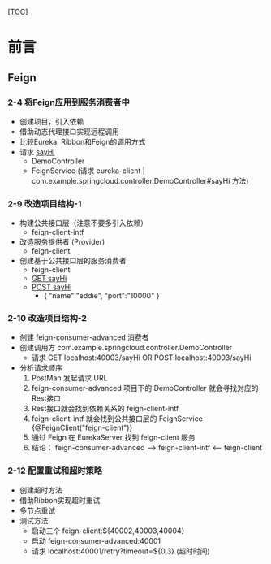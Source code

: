 [TOC]

# 前言

## Feign

### 2-4 将Feign应用到服务消费者中

- 创建项目，引入依赖
- 借助动态代理接口实现远程调用
- 比较Eureka, Ribbon和Feign的调用方式
- 请求 [sayHi](localhost:40001/sayHi)
  - DemoController
  - FeignService (请求 eureka-client | com.example.springcloud.controller.DemoController#sayHi 方法)
  
### 2-9 改造项目结构-1

- 构建公共接口层（注意不要多引入依赖）
  - feign-client-intf
- 改造服务提供者 (Provider)
  - feign-client
- 创建基于公共接口层的服务消费者
  - feign-client
  -  [GET sayHi](localhost:40002/sayHi)
  -  [POST sayHi](localhost:40002/sayHi)
     - { "name":"eddie", "port":"10000" } 
     
### 2-10 改造项目结构-2 

- 创建 feign-consumer-advanced 消费者
- 创建调用方 com.example.springcloud.controller.DemoController
  - 请求 GET localhost:40003/sayHi  OR  POST:localhost:40003/sayHi
- 分析请求顺序
  1. PostMan 发起请求 URL
  2. feign-consumer-advanced 项目下的 DemoController 就会寻找对应的Rest接口
  3. Rest接口就会找到依赖关系的 feign-client-intf 
  4. feign-client-intf 就会找到公共接口层的 FeignService {@FeignClient("feign-client")}
  5. 通过 Feign 在 EurekaServer 找到 feign-client 服务 
  6. 结论： feign-consumer-advanced --> feign-client-intf <-- feign-client
  
### 2-12 配置重试和超时策略

- 创建超时方法
- 借助Ribbon实现超时重试
- 多节点重试
- 测试方法
  - 启动三个 feign-client:${40002,40003,40004}
  - 启动 feign-consumer-advanced:40001
  - 请求 localhost:40001/retry?timeout=${0,3} (超时时间)
